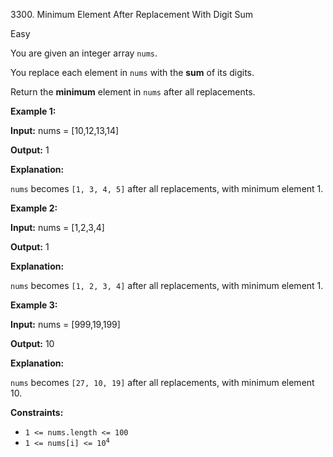 3300\. Minimum Element After Replacement With Digit Sum

Easy

You are given an integer array `nums`.

You replace each element in `nums` with the **sum** of its digits.

Return the **minimum** element in `nums` after all replacements.

**Example 1:**

**Input:** nums = [10,12,13,14]

**Output:** 1

**Explanation:**

`nums` becomes `[1, 3, 4, 5]` after all replacements, with minimum element 1.

**Example 2:**

**Input:** nums = [1,2,3,4]

**Output:** 1

**Explanation:**

`nums` becomes `[1, 2, 3, 4]` after all replacements, with minimum element 1.

**Example 3:**

**Input:** nums = [999,19,199]

**Output:** 10

**Explanation:**

`nums` becomes `[27, 10, 19]` after all replacements, with minimum element 10.

**Constraints:**

*   `1 <= nums.length <= 100`
*   <code>1 <= nums[i] <= 10<sup>4</sup></code>